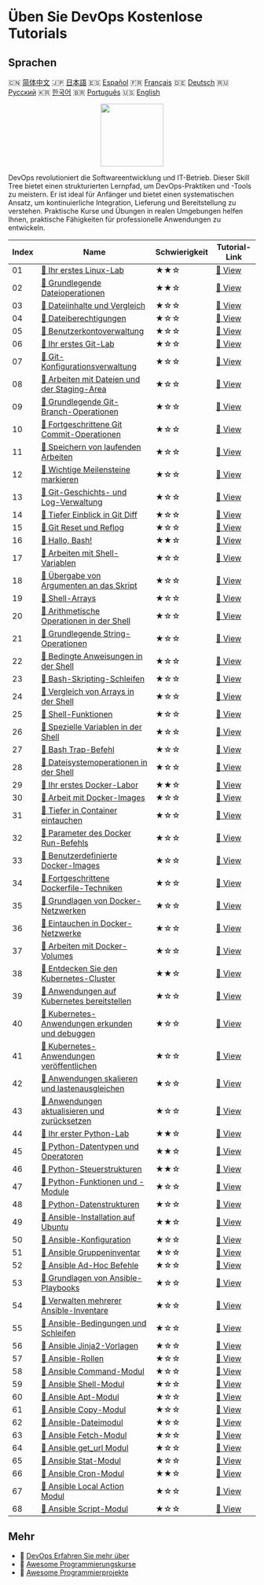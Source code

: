 # Üben Sie DevOps Kostenlose Tutorials

## Sprachen

🇨🇳 [简体中文](README_zh.md) 🇯🇵 [日本語](README_ja.md) 🇪🇸 [Español](README_es.md) 🇫🇷 [Français](README_fr.md) 🇩🇪 [Deutsch](README_de.md) 🇷🇺 [Русский](README_ru.md) 🇰🇷 [한국어](README_ko.md) 🇧🇷 [Português](README_pt.md) 🇺🇸 [English](README.md) 

<div align="center">
<img width="128px" src="https://file.labex.io/path/a3Od9y18p0bV.png">
</div>

DevOps revolutioniert die Softwareentwicklung und IT-Betrieb. Dieser Skill Tree bietet einen strukturierten Lernpfad, um DevOps-Praktiken und -Tools zu meistern. Er ist ideal für Anfänger und bietet einen systematischen Ansatz, um kontinuierliche Integration, Lieferung und Bereitstellung zu verstehen. Praktische Kurse und Übungen in realen Umgebungen helfen Ihnen, praktische Fähigkeiten für professionelle Anwendungen zu entwickeln.

|   Index | Name                                                                                                                                         | Schwierigkeit   | Tutorial-Link                                                                                        |
|---------|----------------------------------------------------------------------------------------------------------------------------------------------|-----------------|------------------------------------------------------------------------------------------------------|
|      01 | [📖 Ihr erstes Linux-Lab](https://labex.io/de/tutorials/linux-your-first-linux-lab-270253)                                                   | ★★☆             | [🔗 View](https://labex.io/de/tutorials/linux-your-first-linux-lab-270253)                           |
|      02 | [📖 Grundlegende Dateioperationen](https://labex.io/de/tutorials/linux-basic-files-operations-270248)                                        | ★★☆             | [🔗 View](https://labex.io/de/tutorials/linux-basic-files-operations-270248)                         |
|      03 | [📖 Dateiinhalte und Vergleich](https://labex.io/de/tutorials/linux-file-contents-and-comparing-270251)                                      | ★☆☆             | [🔗 View](https://labex.io/de/tutorials/linux-file-contents-and-comparing-270251)                    |
|      04 | [📖 Dateiberechtigungen](https://labex.io/de/tutorials/linux-permissions-of-files-270252)                                                    | ★☆☆             | [🔗 View](https://labex.io/de/tutorials/linux-permissions-of-files-270252)                           |
|      05 | [📖 Benutzerkontoverwaltung](https://labex.io/de/tutorials/linux-user-account-management-49)                                                 | ★☆☆             | [🔗 View](https://labex.io/de/tutorials/linux-user-account-management-49)                            |
|      06 | [📖 Ihr erstes Git-Lab](https://labex.io/de/tutorials/git-your-first-git-lab-92739)                                                          | ★☆☆             | [🔗 View](https://labex.io/de/tutorials/git-your-first-git-lab-92739)                                |
|      07 | [📖 Git-Konfigurationsverwaltung](https://labex.io/de/tutorials/git-git-config-management-385164)                                            | ★☆☆             | [🔗 View](https://labex.io/de/tutorials/git-git-config-management-385164)                            |
|      08 | [📖 Arbeiten mit Dateien und der Staging-Area](https://labex.io/de/tutorials/git-working-with-files-and-staging-area-387457)                 | ★☆☆             | [🔗 View](https://labex.io/de/tutorials/git-working-with-files-and-staging-area-387457)              |
|      09 | [📖 Grundlegende Git-Branch-Operationen](https://labex.io/de/tutorials/git-git-branch-basic-operations-385163)                               | ★☆☆             | [🔗 View](https://labex.io/de/tutorials/git-git-branch-basic-operations-385163)                      |
|      10 | [📖 Fortgeschrittene Git Commit-Operationen](https://labex.io/de/tutorials/git-advanced-git-commit-operations-387471)                        | ★☆☆             | [🔗 View](https://labex.io/de/tutorials/git-advanced-git-commit-operations-387471)                   |
|      11 | [📖 Speichern von laufenden Arbeiten](https://labex.io/de/tutorials/git-saving-work-in-progress-387492)                                      | ★☆☆             | [🔗 View](https://labex.io/de/tutorials/git-saving-work-in-progress-387492)                          |
|      12 | [📖 Wichtige Meilensteine markieren](https://labex.io/de/tutorials/git-marking-important-milestones-387493)                                  | ★☆☆             | [🔗 View](https://labex.io/de/tutorials/git-marking-important-milestones-387493)                     |
|      13 | [📖 Git-Geschichts- und Log-Verwaltung](https://labex.io/de/tutorials/git-git-history-and-log-management-387490)                             | ★☆☆             | [🔗 View](https://labex.io/de/tutorials/git-git-history-and-log-management-387490)                   |
|      14 | [📖 Tiefer Einblick in Git Diff](https://labex.io/de/tutorials/git-git-diff-deep-dive-387489)                                                | ★☆☆             | [🔗 View](https://labex.io/de/tutorials/git-git-diff-deep-dive-387489)                               |
|      15 | [📖 Git Reset und Reflog](https://labex.io/de/tutorials/git-git-reset-and-reflog-387491)                                                     | ★☆☆             | [🔗 View](https://labex.io/de/tutorials/git-git-reset-and-reflog-387491)                             |
|      16 | [📖 Hallo, Bash!](https://labex.io/de/tutorials/linux-hello-bash-388809)                                                                     | ★★☆             | [🔗 View](https://labex.io/de/tutorials/linux-hello-bash-388809)                                     |
|      17 | [📖 Arbeiten mit Shell-Variablen](https://labex.io/de/tutorials/shell-working-with-shell-variables-388810)                                   | ★☆☆             | [🔗 View](https://labex.io/de/tutorials/shell-working-with-shell-variables-388810)                   |
|      18 | [📖 Übergabe von Argumenten an das Skript](https://labex.io/de/tutorials/shell-passing-arguments-to-the-script-388811)                       | ★☆☆             | [🔗 View](https://labex.io/de/tutorials/shell-passing-arguments-to-the-script-388811)                |
|      19 | [📖 Shell-Arrays](https://labex.io/de/tutorials/shell-shell-arrays-388812)                                                                   | ★☆☆             | [🔗 View](https://labex.io/de/tutorials/shell-shell-arrays-388812)                                   |
|      20 | [📖 Arithmetische Operationen in der Shell](https://labex.io/de/tutorials/shell-arithmetic-operations-in-shell-388813)                       | ★☆☆             | [🔗 View](https://labex.io/de/tutorials/shell-arithmetic-operations-in-shell-388813)                 |
|      21 | [📖 Grundlegende String-Operationen](https://labex.io/de/tutorials/shell-basic-string-operations-388814)                                     | ★☆☆             | [🔗 View](https://labex.io/de/tutorials/shell-basic-string-operations-388814)                        |
|      22 | [📖 Bedingte Anweisungen in der Shell](https://labex.io/de/tutorials/linux-conditional-statements-in-shell-388815)                           | ★☆☆             | [🔗 View](https://labex.io/de/tutorials/linux-conditional-statements-in-shell-388815)                |
|      23 | [📖 Bash-Skripting-Schleifen](https://labex.io/de/tutorials/shell-bash-scripting-loops-388816)                                               | ★☆☆             | [🔗 View](https://labex.io/de/tutorials/shell-bash-scripting-loops-388816)                           |
|      24 | [📖 Vergleich von Arrays in der Shell](https://labex.io/de/tutorials/shell-comparing-arrays-in-shell-388817)                                 | ★☆☆             | [🔗 View](https://labex.io/de/tutorials/shell-comparing-arrays-in-shell-388817)                      |
|      25 | [📖 Shell-Funktionen](https://labex.io/de/tutorials/shell-shell-functions-388818)                                                            | ★☆☆             | [🔗 View](https://labex.io/de/tutorials/shell-shell-functions-388818)                                |
|      26 | [📖 Spezielle Variablen in der Shell](https://labex.io/de/tutorials/shell-special-variables-in-shell-388819)                                 | ★☆☆             | [🔗 View](https://labex.io/de/tutorials/shell-special-variables-in-shell-388819)                     |
|      27 | [📖 Bash Trap-Befehl](https://labex.io/de/tutorials/linux-bash-trap-command-388820)                                                          | ★☆☆             | [🔗 View](https://labex.io/de/tutorials/linux-bash-trap-command-388820)                              |
|      28 | [📖 Dateisystemoperationen in der Shell](https://labex.io/de/tutorials/shell-file-system-operations-in-shell-388821)                         | ★☆☆             | [🔗 View](https://labex.io/de/tutorials/shell-file-system-operations-in-shell-388821)                |
|      29 | [📖 Ihr erstes Docker-Labor](https://labex.io/de/tutorials/docker-your-first-docker-lab-92719)                                               | ★★☆             | [🔗 View](https://labex.io/de/tutorials/docker-your-first-docker-lab-92719)                          |
|      30 | [📖 Arbeit mit Docker-Images](https://labex.io/de/tutorials/docker-working-with-docker-images-388939)                                        | ★☆☆             | [🔗 View](https://labex.io/de/tutorials/docker-working-with-docker-images-388939)                    |
|      31 | [📖 Tiefer in Container eintauchen](https://labex.io/de/tutorials/docker-diving-deeper-into-containers-388951)                               | ★☆☆             | [🔗 View](https://labex.io/de/tutorials/docker-diving-deeper-into-containers-388951)                 |
|      32 | [📖 Parameter des Docker Run-Befehls](https://labex.io/de/tutorials/docker-docker-run-command-parameters-389228)                             | ★☆☆             | [🔗 View](https://labex.io/de/tutorials/docker-docker-run-command-parameters-389228)                 |
|      33 | [📖 Benutzerdefinierte Docker-Images](https://labex.io/de/tutorials/docker-custom-docker-images-389185)                                      | ★☆☆             | [🔗 View](https://labex.io/de/tutorials/docker-custom-docker-images-389185)                          |
|      34 | [📖 Fortgeschrittene Dockerfile-Techniken](https://labex.io/de/tutorials/docker-advanced-dockerfile-techniques-389027)                       | ★☆☆             | [🔗 View](https://labex.io/de/tutorials/docker-advanced-dockerfile-techniques-389027)                |
|      35 | [📖 Grundlagen von Docker-Netzwerken](https://labex.io/de/tutorials/docker-docker-networking-basics-389048)                                  | ★☆☆             | [🔗 View](https://labex.io/de/tutorials/docker-docker-networking-basics-389048)                      |
|      36 | [📖 Eintauchen in Docker-Netzwerke](https://labex.io/de/tutorials/docker-dive-into-docker-networking-389047)                                 | ★☆☆             | [🔗 View](https://labex.io/de/tutorials/docker-dive-into-docker-networking-389047)                   |
|      37 | [📖 Arbeiten mit Docker-Volumes](https://labex.io/de/tutorials/docker-working-with-docker-volumes-389189)                                    | ★☆☆             | [🔗 View](https://labex.io/de/tutorials/docker-working-with-docker-volumes-389189)                   |
|      38 | [📖 Entdecken Sie den Kubernetes-Cluster](https://labex.io/de/tutorials/kubernetes-explore-the-kubernetes-cluster-434519)                    | ★★☆             | [🔗 View](https://labex.io/de/tutorials/kubernetes-explore-the-kubernetes-cluster-434519)            |
|      39 | [📖 Anwendungen auf Kubernetes bereitstellen](https://labex.io/de/tutorials/kubernetes-deploy-applications-on-kubernetes-434644)             | ★☆☆             | [🔗 View](https://labex.io/de/tutorials/kubernetes-deploy-applications-on-kubernetes-434644)         |
|      40 | [📖 Kubernetes-Anwendungen erkunden und debuggen](https://labex.io/de/tutorials/kubernetes-explore-and-debug-kubernetes-applications-434645) | ★☆☆             | [🔗 View](https://labex.io/de/tutorials/kubernetes-explore-and-debug-kubernetes-applications-434645) |
|      41 | [📖 Kubernetes-Anwendungen veröffentlichen](https://labex.io/de/tutorials/kubernetes-expose-kubernetes-applications-434647)                  | ★☆☆             | [🔗 View](https://labex.io/de/tutorials/kubernetes-expose-kubernetes-applications-434647)            |
|      42 | [📖 Anwendungen skalieren und lastenausgleichen](https://labex.io/de/tutorials/kubernetes-scale-and-load-balance-applications-434648)        | ★☆☆             | [🔗 View](https://labex.io/de/tutorials/kubernetes-scale-and-load-balance-applications-434648)       |
|      43 | [📖 Anwendungen aktualisieren und zurücksetzen](https://labex.io/de/tutorials/kubernetes-update-and-rollback-applications-434649)            | ★☆☆             | [🔗 View](https://labex.io/de/tutorials/kubernetes-update-and-rollback-applications-434649)          |
|      44 | [📖 Ihr erster Python-Lab](https://labex.io/de/tutorials/python-your-first-python-lab-270256)                                                | ★★☆             | [🔗 View](https://labex.io/de/tutorials/python-your-first-python-lab-270256)                         |
|      45 | [📖 Python-Datentypen und Operatoren](https://labex.io/de/tutorials/python-python-data-types-and-operators-393077)                           | ★★☆             | [🔗 View](https://labex.io/de/tutorials/python-python-data-types-and-operators-393077)               |
|      46 | [📖 Python-Steuerstrukturen](https://labex.io/de/tutorials/python-python-control-structures-393123)                                          | ★★☆             | [🔗 View](https://labex.io/de/tutorials/python-python-control-structures-393123)                     |
|      47 | [📖 Python-Funktionen und -Module](https://labex.io/de/tutorials/python-python-functions-and-modules-393141)                                 | ★☆☆             | [🔗 View](https://labex.io/de/tutorials/python-python-functions-and-modules-393141)                  |
|      48 | [📖 Python-Datenstrukturen](https://labex.io/de/tutorials/python-python-data-structures-393168)                                              | ★☆☆             | [🔗 View](https://labex.io/de/tutorials/python-python-data-structures-393168)                        |
|      49 | [📖 Ansible-Installation auf Ubuntu](https://labex.io/de/tutorials/ansible-ansible-installation-on-ubuntu-67172)                             | ★★☆             | [🔗 View](https://labex.io/de/tutorials/ansible-ansible-installation-on-ubuntu-67172)                |
|      50 | [📖 Ansible-Konfiguration](https://labex.io/de/tutorials/ansible-ansible-configuration-390437)                                               | ★☆☆             | [🔗 View](https://labex.io/de/tutorials/ansible-ansible-configuration-390437)                        |
|      51 | [📖 Ansible Gruppeninventar](https://labex.io/de/tutorials/ansible-ansible-groups-inventory-290160)                                          | ★☆☆             | [🔗 View](https://labex.io/de/tutorials/ansible-ansible-groups-inventory-290160)                     |
|      52 | [📖 Ansible Ad-Hoc Befehle](https://labex.io/de/tutorials/ansible-ansible-ad-hoc-commands-390441)                                            | ★☆☆             | [🔗 View](https://labex.io/de/tutorials/ansible-ansible-ad-hoc-commands-390441)                      |
|      53 | [📖 Grundlagen von Ansible-Playbooks](https://labex.io/de/tutorials/ansible-ansible-playbook-basics-390426)                                  | ★☆☆             | [🔗 View](https://labex.io/de/tutorials/ansible-ansible-playbook-basics-390426)                      |
|      54 | [📖 Verwalten mehrerer Ansible-Inventare](https://labex.io/de/tutorials/ansible-manage-multiple-ansible-inventories-290193)                  | ★☆☆             | [🔗 View](https://labex.io/de/tutorials/ansible-manage-multiple-ansible-inventories-290193)          |
|      55 | [📖 Ansible-Bedingungen und Schleifen](https://labex.io/de/tutorials/ansible-ansible-conditionals-and-loops-390455)                          | ★☆☆             | [🔗 View](https://labex.io/de/tutorials/ansible-ansible-conditionals-and-loops-390455)               |
|      56 | [📖 Ansible Jinja2-Vorlagen](https://labex.io/de/tutorials/ansible-ansible-jinja2-templates-390470)                                          | ★☆☆             | [🔗 View](https://labex.io/de/tutorials/ansible-ansible-jinja2-templates-390470)                     |
|      57 | [📖 Ansible-Rollen](https://labex.io/de/tutorials/ansible-ansible-roles-390467)                                                              | ★☆☆             | [🔗 View](https://labex.io/de/tutorials/ansible-ansible-roles-390467)                                |
|      58 | [📖 Ansible Command-Modul](https://labex.io/de/tutorials/ansible-ansible-command-module-290161)                                              | ★☆☆             | [🔗 View](https://labex.io/de/tutorials/ansible-ansible-command-module-290161)                       |
|      59 | [📖 Ansible Shell-Modul](https://labex.io/de/tutorials/ansible-ansible-shell-module-289409)                                                  | ★☆☆             | [🔗 View](https://labex.io/de/tutorials/ansible-ansible-shell-module-289409)                         |
|      60 | [📖 Ansible Apt-Modul](https://labex.io/de/tutorials/ansible-ansible-apt-module-289651)                                                      | ★☆☆             | [🔗 View](https://labex.io/de/tutorials/ansible-ansible-apt-module-289651)                           |
|      61 | [📖 Ansible Copy-Modul](https://labex.io/de/tutorials/ansible-ansible-copy-module-289653)                                                    | ★☆☆             | [🔗 View](https://labex.io/de/tutorials/ansible-ansible-copy-module-289653)                          |
|      62 | [📖 Ansible-Dateimodul](https://labex.io/de/tutorials/ansible-ansible-file-module-289654)                                                    | ★☆☆             | [🔗 View](https://labex.io/de/tutorials/ansible-ansible-file-module-289654)                          |
|      63 | [📖 Ansible Fetch-Modul](https://labex.io/de/tutorials/ansible-ansible-fetch-module-290159)                                                  | ★☆☆             | [🔗 View](https://labex.io/de/tutorials/ansible-ansible-fetch-module-290159)                         |
|      64 | [📖 Ansible get_url Modul](https://labex.io/de/tutorials/ansible-ansible-get-url-module-290188)                                              | ★☆☆             | [🔗 View](https://labex.io/de/tutorials/ansible-ansible-get-url-module-290188)                       |
|      65 | [📖 Ansible Stat-Modul](https://labex.io/de/tutorials/ansible-ansible-stat-module-290192)                                                    | ★☆☆             | [🔗 View](https://labex.io/de/tutorials/ansible-ansible-stat-module-290192)                          |
|      66 | [📖 Ansible Cron-Modul](https://labex.io/de/tutorials/ansible-ansible-cron-module-290157)                                                    | ★★☆             | [🔗 View](https://labex.io/de/tutorials/ansible-ansible-cron-module-290157)                          |
|      67 | [📖 Ansible Local Action Modul](https://labex.io/de/tutorials/ansible-ansible-local-action-module-290189)                                    | ★☆☆             | [🔗 View](https://labex.io/de/tutorials/ansible-ansible-local-action-module-290189)                  |
|      68 | [📖 Ansible Script-Modul](https://labex.io/de/tutorials/ansible-ansible-script-module-289411)                                                | ★☆☆             | [🔗 View](https://labex.io/de/tutorials/ansible-ansible-script-module-289411)                        |

## Mehr

- 🔗 [DevOps Erfahren Sie mehr über](https://labex.io/de/skilltrees/devops)
- 🔗 [Awesome Programmierungskurse](https://github.com/labex-labs/awesome-programming-courses)
- 🔗 [Awesome Programmierprojekte](https://github.com/labex-labs/awesome-programming-projects)

